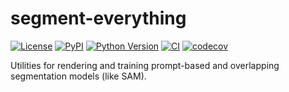 # segment-everything

[![License](https://img.shields.io/pypi/l/segment-everything.svg?color=green)](https://github.com/True-North-Intelligent-Algorithms/segment-everything/raw/main/LICENSE)
[![PyPI](https://img.shields.io/pypi/v/segment-everything.svg?color=green)](https://pypi.org/project/segment-everything)
[![Python Version](https://img.shields.io/pypi/pyversions/segment-everything.svg?color=green)](https://python.org)
[![CI](https://github.com/True-North-Intelligent-Algorithms/segment-everything/actions/workflows/ci.yml/badge.svg)](https://github.com/True-North-Intelligent-Algorithms/segment-everything/actions/workflows/ci.yml)
[![codecov](https://codecov.io/gh/True-North-Intelligent-Algorithms/segment-everything/branch/main/graph/badge.svg)](https://codecov.io/gh/True-North-Intelligent-Algorithms/segment-everything)

Utilities for rendering and training prompt-based and overlapping segmentation models (like SAM). 
